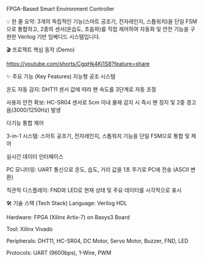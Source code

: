 FPGA-Based Smart Environment Controller


💡 한 줄 요약: 3개의 독립적인 기능(스마트 공조기, 전자레인지, 스톱워치)을 단일 FSM으로 통합하고, 2종의 센서(온습도, 초음파)를 직접 제어하여 자동화 및 안전 기능을 구현한 Verilog 기반 임베디드 시스템입니다.



🎬 프로젝트 핵심 동작 (Demo)

https://youtube.com/shorts/CgqHk4Kj1S8?feature=share



✨ 주요 기능 (Key Features)
지능형 공조 시스템

온도 자동 감지: DHT11 센서 값에 따라 팬 속도를 3단계로 자동 조절

사용자 안전 확보: HC-SR04 센서로 5cm 이내 물체 감지 시 즉시 팬 정지 및 2중 경고음(3000/1250Hz) 발생

다기능 통합 제어

3-in-1 시스템: 스마트 공조기, 전자레인지, 스톱워치 기능을 단일 FSM으로 통합 및 제어

실시간 데이터 인터페이스

PC 모니터링: UART 통신으로 온도, 습도, 거리 값을 1초 주기로 PC에 전송 (ASCII 변환)

직관적 디스플레이: FND와 LED로 현재 상태 및 주요 데이터를 시각적으로 표시




🛠️ 기술 스택 (Tech Stack)
Language: Verilog HDL

Hardware: FPGA (Xilinx Artix-7) on Basys3 Board

Tool: Xilinx Vivado

Peripherals: DHT11, HC-SR04, DC Motor, Servo Motor, Buzzer, FND, LED

Protocols: UART (9600bps), 1-Wire, PWM
